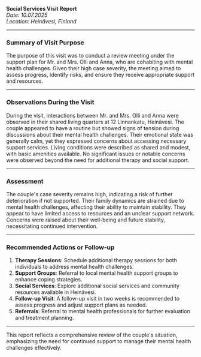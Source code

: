 

**Social Services Visit Report**  
*Date: 10.07.2025*  
*Location: Heinävesi, Finland*  

---

### Summary of Visit Purpose  
The purpose of this visit was to conduct a review meeting under the support plan for Mr. and Mrs. Olli and Anna, who are cohabiting with mental health challenges. Given their high case severity, the meeting aimed to assess progress, identify risks, and ensure they receive appropriate support and resources.

---

### Observations During the Visit  
During the visit, interactions between Mr. and Mrs. Olli and Anna were observed in their shared living quarters at 12 Linnankatu, Heinävesi. The couple appeared to have a routine but showed signs of tension during discussions about their mental health challenges. Their emotional state was generally calm, yet they expressed concerns about accessing necessary support services. Living conditions were described as shared and modest, with basic amenities available. No significant issues or notable concerns were observed beyond the need for additional therapy and social support.

---

### Assessment  
The couple's case severity remains high, indicating a risk of further deterioration if not supported. Their family dynamics are strained due to mental health challenges, affecting their ability to maintain stability. They appear to have limited access to resources and an unclear support network. Concerns were raised about their well-being and future stability, necessitating continued intervention.

---

### Recommended Actions or Follow-up  
1. **Therapy Sessions**: Schedule additional therapy sessions for both individuals to address mental health challenges.
2. **Support Groups**: Referral to local mental health support groups to enhance coping strategies.
3. **Social Services**: Explore additional social services and community resources available in Heinävesi.
4. **Follow-up Visit**: A follow-up visit in two weeks is recommended to assess progress and adjust support plans as needed.
5. **Referrals**: Referral to mental health professionals for further evaluation and treatment planning.

---

This report reflects a comprehensive review of the couple's situation, emphasizing the need for continued support to manage their mental health challenges effectively.
